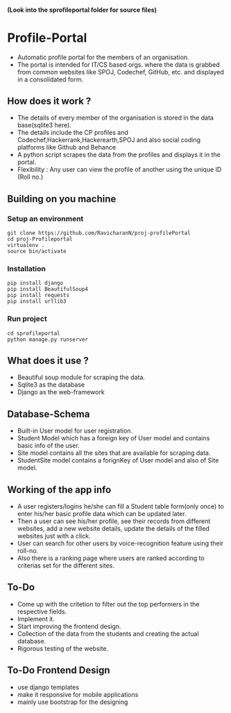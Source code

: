 
#### (Look into the sprofileportal folder for source files)

# Profile-Portal
* Automatic profile portal for the members of an organisation.
* The portal is intended for IT/CS based orgs. where the data is grabbed from common websites like SPOJ, Codechef, GitHub, etc. and displayed in a consolidated form.

## How does it work ?
* The details of every member of the organisation is stored in the data base(sqlite3 here).
* The details include the CP profiles and Codechef,Hackerrank,Hackerearth,SPOJ and also social coding platforms like Github and Behance
* A python script scrapes the data from the profiles and displays it in the portal.
* Flexibility : Any user can view the profile of another using the unique ID (Roll no.)

## Building on you machine

### Setup an environment
```
git clone https://github.com/RavicharanN/proj-profilePortal
cd proj-Profileportal
virtualenv .
source bin/activate

```
### Installation 
```
pip install django 
pip install BeautifulSoup4
pip install requests 
pip install urllib3

```
### Run project 
```
cd sprofileportal 
python manage.py runserver

```


## What does it use ?
* Beautiful soup module for scraping the data.
* Sqlite3 as the database
* Django as the web-framework

## Database-Schema
* Built-in User model for user registration.
* Student Model which has a foreign key of User model and contains basic info of the user.
* Site model contains all the sites that are available for scraping data.
* StudentSite model contains a forignKey of User model and also of Site model. 

## Working of the app info
* A user registers/logins he/she can fill a Student table form(only once) to enter his/her basic profile data which can be updated later.
* Then a user can see his/her profile, see their records from different websites, add a new website details, update the details of the filled websites just with a click.
* User can search for other users by voice-recognition feature using their roll-no.
* Also there is a ranking page where users are ranked according to criterias set for the different sites.

## To-Do
* Come up with the critetion to filter out the top performers in the respective fields.
* Implement it.
* Start improving the frontend design.
* Collection of the data from the students and creating the actual database.
* Rigorous testing of the website.

## To-Do Frontend Design
* use django templates
* make it responsive for mobile applications
* mainly use bootstrap for the designing
